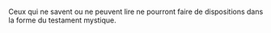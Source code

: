   
 Ceux qui ne savent ou ne peuvent lire ne pourront faire de dispositions dans la forme du testament mystique.  

  
